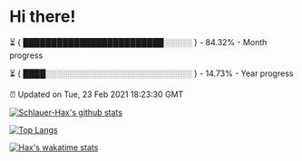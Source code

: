 # Hi there!

⏳ { █████████████████████████░░░░░ } - 84.32% - Month progress

⏳ { ████░░░░░░░░░░░░░░░░░░░░░░░░░░ } - 14.73% - Year progress

⏰ Updated on Tue, 23 Feb 2021 18:23:30 GMT


[![Schlauer-Hax's github stats](https://github-readme-stats.vercel.app/api?username=Schlauer-Hax&show_icons=true&theme=dark&count_private=true)](https://github.com/Schlauer-Hax)


[![Top Langs](https://github-readme-stats.vercel.app/api/top-langs/?username=Schlauer-Hax&layout=compact&theme=dark)](https://github.com/Schlauer-Hax?tab=repositories)


[![Hax's wakatime stats](https://github-readme-stats.vercel.app/api/wakatime?username=Hax&theme=dark)](https://wakatime.com/@Hax)

